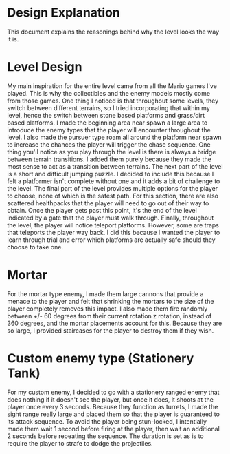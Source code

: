 # Design Explanation
This document explains the reasonings behind why the level looks the way it is.

# Level Design
My main inspiration for the entire level came from all the Mario games I've played. This is why the collectibles and the enemy models mostly come from those games. One thing I noticed is that throughout some levels, they switch between different terrains, so I tried incorporating that within my level, hence the switch between stone based platforms and grass/dirt based platforms. I made the beginning area near spawn a large area to introduce the enemy types that the player will encounter throughout the level. I also made the pursuer type roam all around the platform near spawn to increase the chances the player will trigger the chase sequence. One thing you'll notice as you play through the level is there is always a bridge between terrain transitions. I added them purely because they made the most sense to act as a transition between terrains. The next part of the level is a short and difficult jumping puzzle. I decided to include this because I felt a platformer isn't complete without one and it adds a bit of challenge to the level. The final part of the level provides multiple options for the player to choose, none of which is the safest path. For this section, there are also scattered healthpacks that the player will need to go out of their way to obtain. Once the player gets past this point, it's the end of the level indicated by a gate that the player must walk through. Finally, throughout the level, the player will notice teleport platforms. However, some are traps that teleports the player way back. I did this because I wanted the player to learn through trial and error which platforms are actually safe should they choose to take one. 

# Mortar
For the mortar type enemy, I made them large cannons that provide a menace to the player and felt that shrinking the mortars to the size of the player completely removes this impact. I also made them fire randomly between +/- 60 degrees from their current rotation z rotation, instead of 360 degrees, and the mortar placements account for this. Because they are so large, I provided staircases for the player to destroy them if they wish. 

# Custom enemy type (Stationery Tank)
For my custom enemy, I decided to go with a stationery ranged enemy that does nothing if it doesn't see the player, but once it does, it shoots at the player once every 3 seconds. Because they function as turrets, I made the sight range really large and placed them so that the player is guaranteed to its attack sequence. To avoid the player being stun-locked, I intentially made them wait 1 second before firing at the player, then wait an additional 2 seconds before repeating the sequence. The duration is set as is to require the player to strafe to dodge the projectiles. 